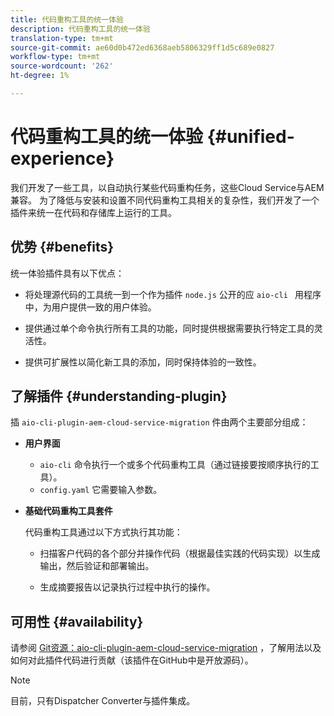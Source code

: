 ```yaml
---
title: 代码重构工具的统一体验
description: 代码重构工具的统一体验
translation-type: tm+mt
source-git-commit: ae60d0b472ed6368aeb5806329ff1d5c689e0827
workflow-type: tm+mt
source-wordcount: '262'
ht-degree: 1%

---
```



# 代码重构工具的统一体验 {#unified-experience}

我们开发了一些工具，以自动执行某些代码重构任务，这些Cloud Service与AEM兼容。 为了降低与安装和设置不同代码重构工具相关的复杂性，我们开发了一个插件来统一在代码和存储库上运行的工具。

## 优势 {#benefits}

统一体验插件具有以下优点：

* 将处理源代码的工具统一到一个作为插件 `node.js` 公开的应 `aio-cli ` 用程序中，为用户提供一致的用户体验。

* 提供通过单个命令执行所有工具的功能，同时提供根据需要执行特定工具的灵活性。

* 提供可扩展性以简化新工具的添加，同时保持体验的一致性。

## 了解插件 {#understanding-plugin}

插 `aio-cli-plugin-aem-cloud-service-migration` 件由两个主要部分组成：

* **用户界面**

   * `aio-cli` 命令执行一个或多个代码重构工具（通过链接要按顺序执行的工具）。
   * `config.yaml` 它需要输入参数。

* **基础代码重构工具套件**

   代码重构工具通过以下方式执行其功能：

   * 扫描客户代码的各个部分并操作代码（根据最佳实践的代码实现）以生成输出，然后验证和部署输出。

   * 生成摘要报告以记录执行过程中执行的操作。

## 可用性 {#availability}

请参阅 [Git资源：aio-cli-plugin-aem-cloud-service-migration](https://github.com/adobe/aio-cli-plugin-aem-cloud-service-migration) ，了解用法以及如何对此插件代码进行贡献（该插件在GitHub中是开放源码）。

>[!NOTE]
>目前，只有Dispatcher Converter与插件集成。
